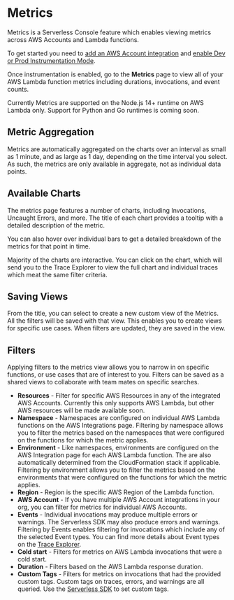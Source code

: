 <!--
title: Metrics
menuText: Metrics
description: A guide to using our metric views and create your own.
menuOrder: 3
-->

# Metrics

Metrics is a Serverless Console feature which enables viewing metrics across
AWS Accounts and Lambda functions.

To get started you need to [add an AWS Account integration](./integrations/aws.md)
and [enable Dev or Prod Instrumentation Mode](./instrumentation.md).

Once instrumentation is enabled, go to the **Metrics** page to view all of your
AWS Lambda function metrics including durations, invocations, and event counts.

Currently Metrics are supported on the Node.js 14+ runtime on AWS Lambda only.
Support for Python and Go runtimes is coming soon.

## Metric Aggregation

Metrics are automatically aggregated on the charts over an interval as small as
1 minute, and as large as 1 day, depending on the time interval you select. As
such, the metrics are only available in aggregate, not as individual data
points.

## Available Charts

The metrics page features a number of charts, including Invocations, Uncaught
Errors, and more. The title of each chart provides a tooltip with a detailed
description of the metric.

You can also hover over individual bars to get a detailed breakdown of the
metrics for that point in time.

Majority of the charts are interactive. You can click on the chart, which will
send you to the Trace Explorer to view the full chart and individual traces
which meat the same filter criteria.

## Saving Views

From the title, you can select to create a new custom view of the Metrics. All
the filters will be saved with that view. This enables you to create views for
specific use cases. When filters are updated, they are saved in the view.

## Filters

Applying filters to the metrics view allows you to narrow in on 
specific functions, or use cases that are of interest to you. Filters can be
saved as a shared views to collaborate with team mates on specific searches. 

- **Resources** - Filter for specific AWS Resources in any of the integrated
AWS Accounts. Currently this only supports AWS Lambda, but other AWS resources
will be made available soon.
- **Namespace** - Namespaces are configured on individual AWS Lambda functions
on the AWS Integrations page. Filtering by namespace allows you to filter the
metrics based on the namespaces that were configured on the functions for which
the metric applies.
- **Environment** - Like namespaces, environments are configured on the AWS
Integration page for each AWS Lambda function. The are also automatically
determined from the CloudFormation stack if applicable. Filtering by environment
allows you to filter the metrics based on the environments that were configured
on the functions for which the metric applies.
- **Region** - Region is the specific AWS Region of the Lambda function.
- **AWS Account** - If you have multiple AWS Account integrations in your
org, you can filter for metrics for individual AWS Accounts.
- **Events** - Individual invocations may produce multiple errors or warnings.
The Serverless SDK may also produce errors and warnings. Filtering by Events
enables filtering for invocations which include any of the selected Event types.
You can find more details about Event types on the [Trace Explorer](./trace-explorer.md).
- **Cold start** - Filters for metrics on AWS Lambda invocations that were a
cold start.
- **Duration** - Filters based on the AWS Lambda response duration.
- **Custom Tags** - Filters for metrics on invocations that had the provided
custom tags. Custom tags on traces, errors, and warnings are all queried. Use
the [Serverless SDK](../nodejs.md) to set custom tags.
